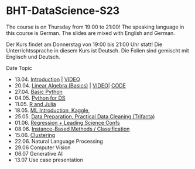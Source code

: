 # BHT-DataScience-S23

The course is on Thursday from 19:00 to 21:00! The speaking language in this course is German. The slides are mixed with English and German.

Der Kurs findet am Donnerstag von 19:00 bis 21:00 Uhr statt! Die Unterrichtssprache in diesem Kurs ist Deutsch. Die Folien sind gemischt mit Englisch und Deutsch.

Date Topic

* 13.04. [Introduction](https://miro.com/app/board/uXjVO-23Bog=/?share_link_id=260284173459)  | [VIDEO](https://bbb-scalelite.bht-berlin.de/playback/presentation/2.3/0a7bb114d2978053b08ef1a92f446820b08317e9-1681404751269)
* 20.04. [Linear Algebra (Basics)](https://miro.com/app/board/uXjVPmKtogo=/?share_link_id=527224809592) | [VIDEO](https://bbb-scalelite.bht-berlin.de/playback/presentation/2.3/0a7bb114d2978053b08ef1a92f446820b08317e9-1682009361029)| [CODE](/linearAlgebra)
* 27.04.  [Basic Python](https://miro.com/app/board/uXjVMdYMdH4=/?share_link_id=963898543783)
* 04.05.  [Python for DS](https://miro.com/app/board/uXjVO5ML9R0=/?share_link_id=96512781307)
* 11.05. [R and Julia](https://miro.com/app/board/uXjVO3ukZn8=/?share_link_id=159651251863)
* 18.05. [ML Introduction, Kaggle, ](https://miro.com/app/board/uXjVO19q2PE=/?share_link_id=477884957729)
* 25.05. [Data Preparation, Practical Data Cleaning (Trifacta)](https://miro.com/app/board/uXjVOz7P-_o=/?share_link_id=509968372840)
* 01.06. [Regression + Leading Science Confs](https://miro.com/app/board/uXjVOviVUz0=/?share_link_id=913790249548)
* 08.06. [Instance-Based Methods / Classification](https://miro.com/app/board/uXjVOuNobf8=/?share_link_id=12016369354)
* 15.06. [Clustering](https://miro.com/app/board/uXjVOrUdLD8=/?share_link_id=879427890678)
* 22.06. Natural Language Processing
* 29.06 Computer Vision
* 06.07 Generative AI
* 13.07 Use case presentation
